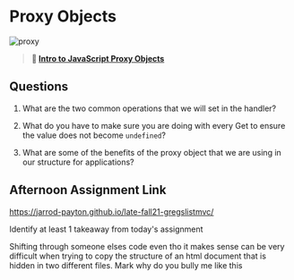 # Proxy Objects

![proxy](https://bcw.blob.core.windows.net/public/img/journals/5120113092091727)

> **📖 [Intro to JavaScript Proxy Objects](https://codeworksacademy.com/fs-student-guide/resources/wk3/03-Proxies)**

## Questions

1. What are the two common operations that we will set in the handler?

2. What do you have to make sure you are doing with every Get to ensure the value does not become `undefined`?

3. What are some of the benefits of the proxy object that we are using in our structure for applications?

## Afternoon Assignment Link

https://jarrod-payton.github.io/late-fall21-gregslistmvc/

Identify at least 1 takeaway from today's assignment

Shifting through someone elses code even tho it makes sense can be very difficult when trying to copy the structure of an html document that is hidden in two different files. Mark why do you bully me like this